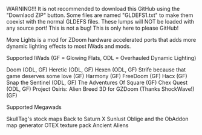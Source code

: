 WARNING!!! 
It is not recommended to download this GitHub using the "Downlaod ZIP" button. Some files are named "GLDEFS1.txt" to make them coexist with the normal GLDEFS files. These lumps will NOT be loaded with any source port! This is not a bug! This is only here to please GitHub!


More Lights is a mod for ZDoom hardware accelerated ports that adds more dynamic lighting effects to most IWads and mods.

Supported IWads (GF = Glowing Flats, ODL = Overhauled Dynamic Lighting)

Doom (ODL, GF)
Heretic (ODL, GF)
Hexen (ODL, GF)
Strife because that game deserves some love (GF)
Harmony (GF)
FreeDoom (GF)
Hacx (GF)
Snap the Sentinel (ODL, GF)
The Adventures Of Square (GF)
Chex Quest (ODL, GF)
Project Osiris: Alien Breed 3D for GZDoom (Thanks ShockWave!) (GF)

Supported Megawads

SkullTag's stock maps
Back to Saturn X
Sunlust
Oblige and the ObAddon map generator
OTEX texture pack
Ancient Aliens

